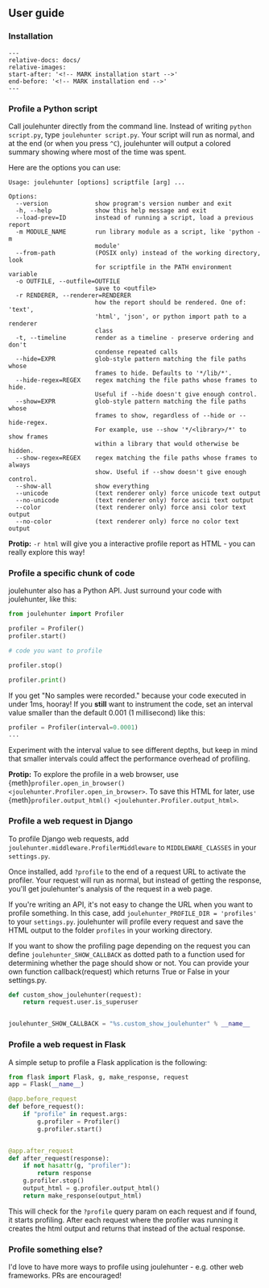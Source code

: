 User guide
----------

### Installation

```{include} ../README.md
---
relative-docs: docs/
relative-images:
start-after: '<!-- MARK installation start -->'
end-before: '<!-- MARK installation end -->'
---
```

### Profile a Python script

Call joulehunter directly from the command line. Instead of writing
`python script.py`, type `joulehunter script.py`. Your script will run as
normal, and at the end (or when you press `^C`), joulehunter will output a
colored summary showing where most of the time was spent.

Here are the options you can use:

    Usage: joulehunter [options] scriptfile [arg] ...

    Options:
      --version             show program's version number and exit
      -h, --help            show this help message and exit
      --load-prev=ID        instead of running a script, load a previous report
      -m MODULE_NAME        run library module as a script, like 'python -m
                            module'
      --from-path           (POSIX only) instead of the working directory, look
                            for scriptfile in the PATH environment variable
      -o OUTFILE, --outfile=OUTFILE
                            save to <outfile>
      -r RENDERER, --renderer=RENDERER
                            how the report should be rendered. One of: 'text',
                            'html', 'json', or python import path to a renderer
                            class
      -t, --timeline        render as a timeline - preserve ordering and don't
                            condense repeated calls
      --hide=EXPR           glob-style pattern matching the file paths whose
                            frames to hide. Defaults to '*/lib/*'.
      --hide-regex=REGEX    regex matching the file paths whose frames to hide.
                            Useful if --hide doesn't give enough control.
      --show=EXPR           glob-style pattern matching the file paths whose
                            frames to show, regardless of --hide or --hide-regex.
                            For example, use --show '*/<library>/*' to show frames
                            within a library that would otherwise be hidden.
      --show-regex=REGEX    regex matching the file paths whose frames to always
                            show. Useful if --show doesn't give enough control.
      --show-all            show everything
      --unicode             (text renderer only) force unicode text output
      --no-unicode          (text renderer only) force ascii text output
      --color               (text renderer only) force ansi color text output
      --no-color            (text renderer only) force no color text output

**Protip:** `-r html` will give you a interactive profile report as HTML - you
can really explore this way!

### Profile a specific chunk of code

joulehunter also has a Python API. Just surround your code with joulehunter,
like this:

```python
from joulehunter import Profiler

profiler = Profiler()
profiler.start()

# code you want to profile

profiler.stop()

profiler.print()
```

If you get "No samples were recorded." because your code executed in under
1ms, hooray! If you **still** want to instrument the code, set an interval
value smaller than the default 0.001 (1 millisecond) like this:

```python
profiler = Profiler(interval=0.0001)
...
```

Experiment with the interval value to see different depths, but keep in mind
that smaller intervals could affect the performance overhead of profiling.

**Protip:** To explore the profile in a web browser, use
{meth}`profiler.open_in_browser() <joulehunter.Profiler.open_in_browser>`. To
save this HTML for later, use
{meth}`profiler.output_html() <joulehunter.Profiler.output_html>`.

### Profile a web request in Django

To profile Django web requests, add
`joulehunter.middleware.ProfilerMiddleware` to `MIDDLEWARE_CLASSES` in your
`settings.py`.

Once installed, add `?profile` to the end of a request URL to activate the
profiler. Your request will run as normal, but instead of getting the response,
you'll get joulehunter's analysis of the request in a web page.

If you're writing an API, it's not easy to change the URL when you want to
profile something. In this case, add  `joulehunter_PROFILE_DIR = 'profiles'`
to your `settings.py`. joulehunter will profile every request and save the
HTML output to the folder `profiles` in your working directory.

If you want to show the profiling page depending on the request you can define
`joulehunter_SHOW_CALLBACK` as dotted path to a function used for determining
whether the page should show or not.
You can provide your own function callback(request) which returns True or False
in your settings.py.

```python
def custom_show_joulehunter(request):
    return request.user.is_superuser


joulehunter_SHOW_CALLBACK = "%s.custom_show_joulehunter" % __name__
```

### Profile a web request in Flask

A simple setup to profile a Flask application is the following:

```python
from flask import Flask, g, make_response, request
app = Flask(__name__)

@app.before_request
def before_request():
    if "profile" in request.args:
        g.profiler = Profiler()
        g.profiler.start()


@app.after_request
def after_request(response):
    if not hasattr(g, "profiler"):
        return response
    g.profiler.stop()
    output_html = g.profiler.output_html()
    return make_response(output_html)
```

This will check for the `?profile` query param on each request and if found,
it starts profiling. After each request where the profiler was running it
creates the html output and returns that instead of the actual response.

### Profile something else?

I'd love to have more ways to profile using joulehunter - e.g. other
web frameworks. PRs are encouraged!
